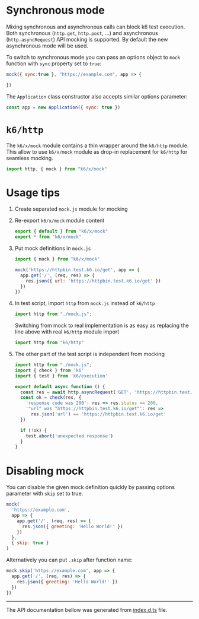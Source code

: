 
# Synchronous mode

Mixing synchronous and asynchronous calls can block k6 test execution. Both synchronous (`http.get`, `http.post`, ...) and asynchronous (`http.asyncRequest`) API mocking is supported. By default the new asynchronous mode will be used.

To switch to synchronous mode you can pass an options object to `mock` function with `sync` property set to `true`:

```js
mock({ sync:true }, "https://example.com", app => {

})
```

The `Application` class constructor also accepts similar options parameter:

```js
const app = new Application({ sync: true })
```

# `k6/http`

The `k6/x/mock` module contains a thin wrapper around the `k6/http` module. This allow to use `k6/x/mock` module as drop-in replacement for `k6/http` for seamless mocking.

```JavaScript
import http, { mock } from "k6/x/mock"
```

# Usage tips

 1. Create separated `mock.js` module for mocking

 2. Re-export `k6/x/mock` module content

    ```js
    export { default } from "k6/x/mock"
    export * from "k6/x/mock"
    ```

  3. Put mock definitions in `mock.js`

     ```js
     import { mock } from "k6/x/mock"

     mock('https://httpbin.test.k6.io/get', app => {
       app.get('/', (req, res) => {
         res.json({ url: 'https://httpbin.test.k6.io/get' })
       })
     })
     ```

 3. In test script, import `http` from `mock.js` instead of `k6/http`
    ```js
    import http from "./mock.js";
    ```

    Switching from mock to real implementation is as easy as replacing the line above with real `k6/http` module import 

    ```js
    import http from "k6/http"
    ```

 4. The other part of the test script is independent from mocking

    ```js
    import http from "./mock.js";
    import { check } from 'k6'
    import { test } from 'k6/execution'

    export default async function () {
      const res = await http.asyncRequest('GET', 'https://httpbin.test.k6.io/get')
      const ok = check(res, {
        'response code was 200': res => res.status == 200,
        '"url" was "https://httpbin.test.k6.io/get"': res =>
          res.json('url') == 'https://httpbin.test.k6.io/get'
      })

      if (!ok) {
        test.abort('unexpected response')
      }
    }
    ```

# Disabling mock

You can disable the given mock definition quickly by passing options parameter with `skip` set to true.
```JavaScript
mock(
  'https://example.com',
  app => {
    app.get('/', (req, res) => {
      res.json({ greeting: 'Hello World!' })
    })
  },
  { skip: true }
)
```

Alternatively you can put `.skip` after function name:
```JavaScript
mock.skip('https://example.com', app => {
  app.get('/', (req, res) => {
    res.json({ greeting: 'Hello World!' })
  })
})
```

---

The API documentation bellow was generated from [index.d.ts](https://github.com/rlnas/xk6-mock-server/blob/master/api/index.d.ts) file.

